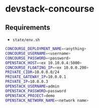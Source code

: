 # devstack-concourse

## Requirements

* `state/env.sh`

```bash
CONCOURSE_DEPLOYMENT_NAME=<anything>
CONCOURSE_USERNAME=<username>
CONCOURSE_PASSWORD=<password>
OPENSTACK_HOST=<ex 10.10.0.4:5000>
CONCOURSE_FLOATING_IP=<ex 10.0.0.200>
PRIVATE_CIDR=10.0.0.0/24
PRIVATE_GATEWAY_IP=10.0.0.1
PRIVATE_IP=10.0.0.3
OPENSTACK_USERNAME=admin
OPENSTACK_PASSWORD=password
OPENSTACK_PROJECT=demo
OPENSTACK_NETWORK_NAME=<network name>
```
